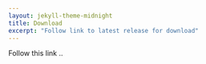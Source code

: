 ```yaml
---
layout: jekyll-theme-midnight
title: Download
excerpt: "Follow link to latest release for download"
---
```

Follow this link ..
